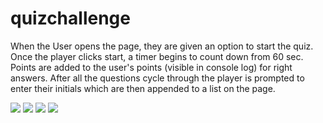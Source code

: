 # quizchallenge

When the User opens the page, they are given an option to start the quiz. Once the player clicks start, a timer begins to count down from 60 sec. Points are added to the user's points (visible in console log) for right answers. After all the questions cycle through the player is prompted to enter their initials which are then appended to a list on the page. 

<img src= ".quizchallenge/step1.png">  
<img src= ".quizchallenge/step 2.png">  
<img src= ".quizchallenge/step 3.png">  
<img src= ".quizchallenge/step 4.png">  

